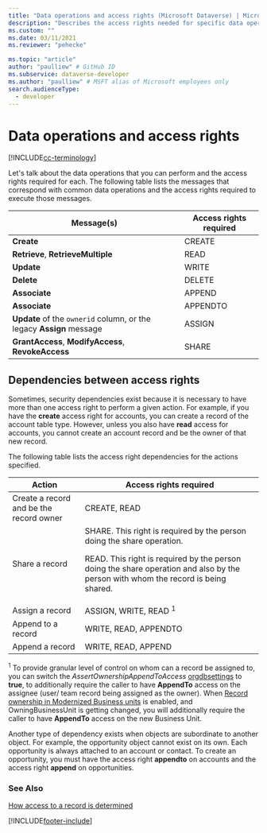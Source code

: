 ```yaml
---
title: "Data operations and access rights (Microsoft Dataverse) | Microsoft Docs" 
description: "Describes the access rights needed for specific data operations." 
ms.custom: ""
ms.date: 03/11/2021
ms.reviewer: "pehecke"

ms.topic: "article"
author: "paulliew" # GitHub ID
ms.subservice: dataverse-developer
ms.author: "paulliew" # MSFT alias of Microsoft employees only
search.audienceType: 
  - developer
---
```

# Data operations and access rights

[!INCLUDE[cc-terminology](includes/cc-terminology.md)]

Let's talk about the data operations that you can perform and the access rights required for each. The following table lists the messages that correspond with common data operations and the access rights required to execute those messages.

| Message(s) | Access rights required |
|---|---|
| **Create** | CREATE |
| **Retrieve**, **RetrieveMultiple** | READ |
| **Update** | WRITE |
| **Delete** | DELETE |
| **Associate** | APPEND |
| **Associate**  | APPENDTO |
| **Update** of the `ownerid` column, or the legacy **Assign** message | ASSIGN |
| **GrantAccess**, **ModifyAccess**, **RevokeAccess**  | SHARE |

## Dependencies between access rights

Sometimes, security dependencies exist because it is necessary to have more than
one access right to perform a given action. For example, if you have the
**create** access right for accounts, you can create a record of the account
table type. However, unless you also have **read** access for accounts, you
cannot create an account record and be the owner of that new record.

The following table lists the access right dependencies for the actions
specified.

| Action | Access rights required |
|---|---|
| Create a record and be the record owner | CREATE, READ  |
| Share a record | SHARE. This right is required by the person doing the share operation.<p/> READ. This right is required by the person doing the share operation and also by the person with whom the record is being shared.|
| Assign a record | ASSIGN, WRITE, READ <sup>1</sup> |
| Append to a record | WRITE, READ, APPENDTO |
| Append a record | WRITE, READ, APPEND |

<sup>1</sup> To provide granular level of control on whom can a record be assigned to, you can switch the *AssertOwnershipAppendToAccess* [orgdbsettings](https://learn.microsoft.com/power-platform/admin/environment-database-settings#install-the-organizationsettingseditor-tool) to **true**, to additionally require the caller to have **AppendTo** access on the assignee (user/ team record being assigned as the owner).
When [Record ownership in Modernized Business units](https://learn.microsoft.com/power-platform/admin/wp-security-cds#record-ownership-in-modernized-business-units) is enabled, and OwningBusinessUnit is getting changed, you will additionally require the caller to have **AppendTo** access on the new Business Unit. 

Another type of dependency exists when objects are subordinate to another
object. For example, the opportunity object cannot exist on its own. Each
opportunity is always attached to an account or contact. To create an
opportunity, you must have the access right **appendto** on accounts and the
access right **append** on opportunities.

### See Also

[How access to a record is determined](/power-platform/admin/how-record-access-determined)

[!INCLUDE[footer-include](../../includes/footer-banner.md)]
